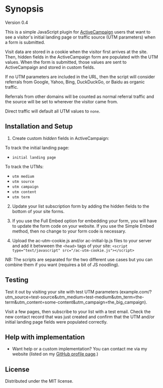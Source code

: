 
# Synopsis

Version 0.4

This is a simple JavaScript plugin for [ActiveCampaign](https://www.activecampaign.com/?_r=LM8RMH2L) users that want to see a visitor's initial landing page or traffic source (UTM parameters) when a form is submitted. 

Visit data are stored in a cookie when the visitor first arrives at the site. Then, hidden fields in the ActiveCampaign form are populated with the UTM values. When the form is submitted, those values are sent to ActiveCampaign and stored in custom fields.

If no UTM parameters are included in the URL, then the script will consider referrals from Google, Yahoo, Bing, DuckDuckGo, or Baidu as organic traffic. 

Referrals from other domains will be counted as normal referral traffic and the source will be set to wherever the visitor came from. 

Direct traffic will default all UTM values to `none`.


## Installation and Setup

1. Create custom *hidden* fields in ActiveCampaign:

To track the initial landing page:

- `initial landing page`

To track the UTMs:

- `utm medium`
- `utm source`
- `utm campaign`
- `utm content`
- `utm term`

2. Update your list subscription form by adding the hidden fields to the bottom of your site forms.

3. If you use the Full Embed option for embedding your form, you will have to update the form code on your website. If you use the Simple Embed method, then no change to your form code is necessary.

4. Upload the ac-utm-cookie.js and/or ac-initial-lp.js files to your server and add it betwween the `<head>` tags of your site: `<script type="text/javascript" src="/ac-utm-cookie.js"></script>`

*NB:* The scripts are separated for the two different use cases but you can combine them if you want (requires a bit of JS noodling).


## Testing

Test it out by visiting your site with test UTM parameters (example.com/?utm_source=test-source&utm_medium=test-medium&utm_term=the-term&utm_content=some-content&utm_campaign=the_big_campaign). 

Visit a few pages, then subscribe to your list with a test email. Check the new contact record that was just created and confirm that the UTM and/or initial landing page fields were populated correctly.

## Help with implementation

* Want help or a custom implementation? You can contact me via my website (listed on my [GitHub profile page](https://github.com/sirbots).)

## License

Distributed under the MIT license.